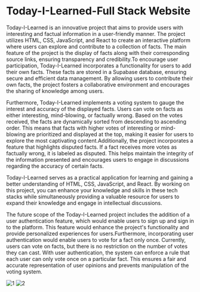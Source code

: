 # Today-I-Learned-Full Stack Website
Today-I-Learned is an innovative project that aims to provide users with interesting and factual information in a user-friendly manner. The project utilizes HTML, CSS, JavaScript, and React to create an interactive platform where users can explore and contribute to a collection of facts. The main feature of the project is the display of facts along with their corresponding source links, ensuring transparency and credibility.To encourage user participation, Today-I-Learned incorporates a functionality for users to add their own facts. These facts are stored in a Supabase database, ensuring secure and efficient data management. By allowing users to contribute their own facts, the project fosters a collaborative environment and encourages the sharing of knowledge among users.

Furthermore, Today-I-Learned implements a voting system to gauge the interest and accuracy of the displayed facts. Users can vote on facts as either interesting, mind-blowing, or factually wrong. Based on the votes received, the facts are dynamically sorted from descending to ascending order. This means that facts with higher votes of interesting or mind-blowing are prioritized and displayed at the top, making it easier for users to explore the most captivating content.Additionally, the project incorporates a feature that highlights disputed facts. If a fact receives more votes as factually wrong, it is labeled as disputed. This helps maintain the integrity of the information presented and encourages users to engage in discussions regarding the accuracy of certain facts.

Today-I-Learned serves as a practical application for learning and gaining a better understanding of HTML, CSS, JavaScript, and React. By working on this project, you can enhance your knowledge and skills in these tech stacks while simultaneously providing a valuable resource for users to expand their knowledge and engage in intellectual discussions.

The future scope of the Today-I-Learned project includes the addition of a user authentication feature, which would enable users to sign up and sign in to the platform. This feature would enhance the project's functionality and provide personalized experiences for users.Furthermore, incorporating user authentication would enable users to vote for a fact only once. Currently, users can vote on facts, but there is no restriction on the number of votes they can cast. With user authentication, the system can enforce a rule that each user can only vote once on a particular fact. This ensures a fair and accurate representation of user opinions and prevents manipulation of the voting system.

 ![1](https://github.com/arushisinhaa/Today-I-Learned-Full-Stack-Website/assets/99676077/eb577f3d-aaf2-46a0-8a62-fcf830ca9b8d)
![2](https://github.com/arushisinhaa/Today-I-Learned-Full-Stack-Website/assets/99676077/080feb19-2c4d-4400-a59a-64a2033c564f)

